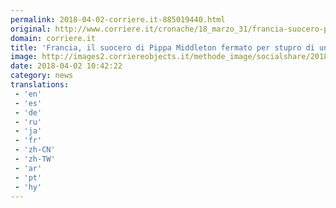 ```yaml
---
permalink: 2018-04-02-corriere.it-885019440.html
original: http://www.corriere.it/cronache/18_marzo_31/francia-suocero-pippa-middleton-fermato-stupro-una-minore-9d010f26-34bd-11e8-8de8-ad207e8187ca.shtml
domain: corriere.it
title: 'Francia, il suocero di Pippa Middleton fermato per stupro di una minore'
image: http://images2.corriereobjects.it/methode_image/socialshare/2018/03/31/3ab37042-34be-11e8-8de8-ad207e8187ca.jpg
date: 2018-04-02 10:42:22
category: news
translations: 
 - 'en'
 - 'es'
 - 'de'
 - 'ru'
 - 'ja'
 - 'fr'
 - 'zh-CN'
 - 'zh-TW'
 - 'ar'
 - 'pt'
 - 'hy'
---
```


